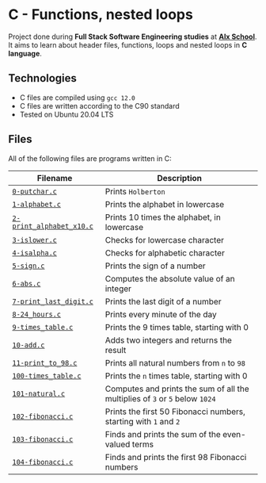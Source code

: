 # C - Functions, nested loops
Project done during **Full Stack Software Engineering studies** at [**Alx School**](https://www.alxafrica.com/). It aims to learn about header files, functions, loops and nested loops in **C language**.

## Technologies
* C files are compiled using `gcc 12.0`
* C files are written according to the C90 standard
* Tested on Ubuntu 20.04 LTS

## Files
All of the following files are programs written in C:

| Filename | Description |
| -------- | ----------- |
| [`0-putchar.c`](0-putchar.c) | Prints `Holberton` |
| [`1-alphabet.c`](1-alphabets.c) | Prints the alphabet in lowercase |
| [`2-print_alphabet_x10.c`](2-print_aplphabet_x10.c) | Prints 10 times the alphabet, in lowercase |
| [`3-islower.c`](3-islower.c) | Checks for lowercase character |
| [`4-isalpha.c`](4-isalpha.c) | Checks for alphabetic character |
| [`5-sign.c`](5-sign.c) | Prints the sign of a number |
| [`6-abs.c`](6-abs.c) | Computes the absolute value of an integer |
| [`7-print_last_digit.c`](7-print_last_digit.c) | Prints the last digit of a number |
| [`8-24_hours.c`](8-24_hours.c) | Prints every minute of the day |
| [`9-times_table.c`](9-times_table.c) | Prints the 9 times table, starting with 0 |
| [`10-add.c`](10-add.c) | Adds two integers and returns the result |
| [`11-print_to_98.c`](11-print_to_98.c) | Prints all natural numbers from `n` to `98` |
| [`100-times_table.c`](100-times_table.c) | Prints the `n` times table, starting with 0 |
| [`101-natural.c`](101-natural.c) | Computes and prints the sum of all the multiplies of `3` or `5` below `1024` |
| [`102-fibonacci.c`](102-fibonacci.c) | Prints the first 50 Fibonacci numbers, starting with `1` and `2` |
| [`103-fibonacci.c`](103-fibonnaci.c) | Finds and prints the sum of the even-valued terms |
| [`104-fibonacci.c`](104-fibonnaci.c) | Finds and prints the first 98 Fibonacci numbers |

